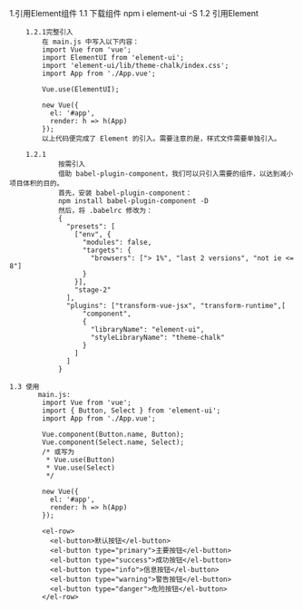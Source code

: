 1.引用Element组件
    1.1 下载组件 
       npm i element-ui -S
    1.2 引用Element
       
		1.2.1完整引入
			在 main.js 中写入以下内容：
			import Vue from 'vue';
			import ElementUI from 'element-ui';
			import 'element-ui/lib/theme-chalk/index.css';
			import App from './App.vue';
			
			Vue.use(ElementUI);
			
			new Vue({
			  el: '#app',
			  render: h => h(App)
			});
			以上代码便完成了 Element 的引入。需要注意的是，样式文件需要单独引入。
		
        1.2.1
				按需引入
				借助 babel-plugin-component，我们可以只引入需要的组件，以达到减小项目体积的目的。
				首先，安装 babel-plugin-component：
				npm install babel-plugin-component -D
				然后，将 .babelrc 修改为：
				{                 
				  "presets": [
				    ["env", {
				      "modules": false,
				      "targets": {
				        "browsers": ["> 1%", "last 2 versions", "not ie <= 8"]
				      }
				    }],
				    "stage-2"
				  ],
				  "plugins": ["transform-vue-jsx", "transform-runtime",[
				      "component",
				      {
				        "libraryName": "element-ui",
				        "styleLibraryName": "theme-chalk"
				      }
				    ]
				  ]
				}
				
    1.3 使用
           main.js:
          	import Vue from 'vue';
			import { Button, Select } from 'element-ui';
			import App from './App.vue';
			
			Vue.component(Button.name, Button);
			Vue.component(Select.name, Select);
			/* 或写为
			 * Vue.use(Button)
			 * Vue.use(Select)
			 */
			
			new Vue({
			  el: '#app',
			  render: h => h(App)
			});
			
			<el-row>
			  <el-button>默认按钮</el-button>
			  <el-button type="primary">主要按钮</el-button>
			  <el-button type="success">成功按钮</el-button>
			  <el-button type="info">信息按钮</el-button>
			  <el-button type="warning">警告按钮</el-button>
			  <el-button type="danger">危险按钮</el-button>
			</el-row>
			




